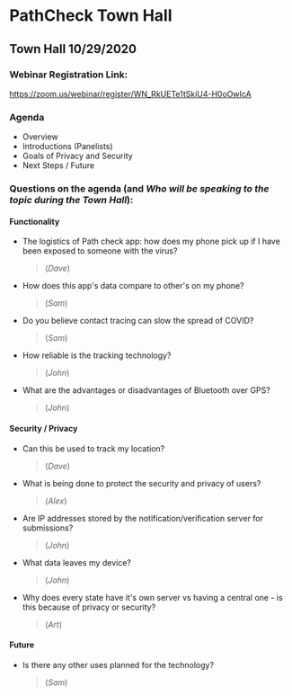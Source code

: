 # PathCheck Town Hall 

## Town Hall 10/29/2020
### Webinar Registration Link: 
https://zoom.us/webinar/register/WN_RkUETe1tSkiU4-H0oOwIcA

### Agenda
* Overview
* Introductions (Panelists)
* Goals of Privacy and Security
* Next Steps / Future

### Questions on the agenda (and _Who will be speaking to the topic during the Town Hall_):
#### Functionality
* The logistics of Path check app: how does my phone pick up if I have been exposed to someone with the virus? 
     > (_Dave_) 
   
* How does this app's data compare to other's on my phone? 
     > (_Sam_)
     
* Do you believe contact tracing can slow the spread of COVID?
     > (_Sam_)

* How reliable is the tracking technology?
     > (_John_)

* What are the advantages or disadvantages of Bluetooth over GPS?
     > (_John_)  
    
#### Security / Privacy   

* Can this be used to track my location? 
     > (_Dave_)

* What is being done to protect the security and privacy of users?
     > (_Alex_)

* Are IP addresses stored by the notification/verification server for submissions?
     > (_John_)

* What data leaves my device?
     >  (_John_)

* Why does every state have it's own server vs having a central one - is this because of privacy or security? 
     > (_Art_)
      
#### Future

* Is there any other uses planned for the technology? 
     > (_Sam_)



